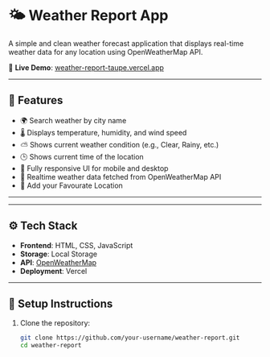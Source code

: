 # 🌤️ Weather Report App

A simple and clean weather forecast application that displays real-time weather data for any location using OpenWeatherMap API.

🔗 **Live Demo**: [weather-report-taupe.vercel.app](https://weather-report-taupe.vercel.app/)

---

## 🚀 Features

- 🌍 Search weather by city name
- 🌡️ Displays temperature, humidity, and wind speed
- ⛅ Shows current weather condition (e.g., Clear, Rainy, etc.)
- 🕒 Shows current time of the location
- 📱 Fully responsive UI for mobile and desktop
- 🔁 Realtime weather data fetched from OpenWeatherMap API
- 💖 Add your Favourate Location

---



---

## ⚙️ Tech Stack

- **Frontend**: HTML, CSS, JavaScript
- **Storage**: Local Storage
- **API**: [OpenWeatherMap](https://openweathermap.org/api)
- **Deployment**: Vercel

---

## 🔧 Setup Instructions

1. Clone the repository:
   ```bash
   git clone https://github.com/your-username/weather-report.git
   cd weather-report
